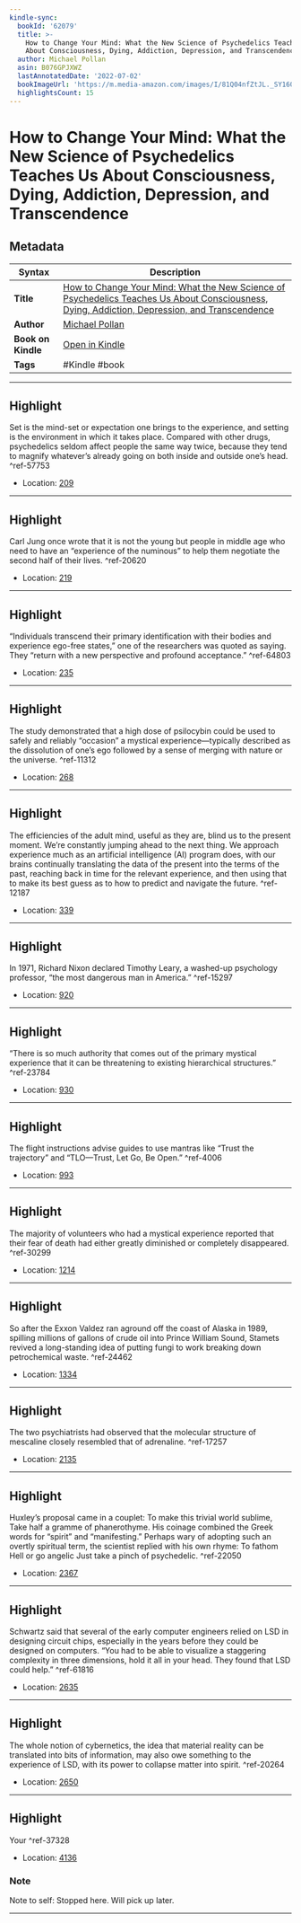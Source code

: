```yaml
---
kindle-sync:
  bookId: '62079'
  title: >-
    How to Change Your Mind: What the New Science of Psychedelics Teaches Us
    About Consciousness, Dying, Addiction, Depression, and Transcendence
  author: Michael Pollan
  asin: B076GPJXWZ
  lastAnnotatedDate: '2022-07-02'
  bookImageUrl: 'https://m.media-amazon.com/images/I/81Q04nfZtJL._SY160.jpg'
  highlightsCount: 15
---
```

# How to Change Your Mind: What the New Science of Psychedelics Teaches Us About Consciousness, Dying, Addiction, Depression, and Transcendence

## Metadata

| Syntax | Description |
| ---------- | ---------- |
| **Title** | [How to Change Your Mind: What the New Science of Psychedelics Teaches Us About Consciousness, Dying, Addiction, Depression, and Transcendence](https://www.amazon.com/dp/B076GPJXWZ) |
| **Author** | [Michael Pollan](https://www.amazon.comundefined) |
| **Book on Kindle** | <a href="kindle://book?action=open&asin=B076GPJXWZ" target="_blank">Open in Kindle</a> |
| **Tags** | #Kindle #book |

---

## Highlight

Set is the mind-set or expectation one brings to the experience, and setting is the environment in which it takes place. Compared with other drugs, psychedelics seldom affect people the same way twice, because they tend to magnify whatever’s already going on both inside and outside one’s head. ^ref-57753

- Location: [209](kindle://book?action=open&asin=B076GPJXWZ&location=209)

---
## Highlight

Carl Jung once wrote that it is not the young but people in middle age who need to have an “experience of the numinous” to help them negotiate the second half of their lives. ^ref-20620

- Location: [219](kindle://book?action=open&asin=B076GPJXWZ&location=219)

---
## Highlight

“Individuals transcend their primary identification with their bodies and experience ego-free states,” one of the researchers was quoted as saying. They “return with a new perspective and profound acceptance.” ^ref-64803

- Location: [235](kindle://book?action=open&asin=B076GPJXWZ&location=235)

---
## Highlight

The study demonstrated that a high dose of psilocybin could be used to safely and reliably “occasion” a mystical experience—typically described as the dissolution of one’s ego followed by a sense of merging with nature or the universe. ^ref-11312

- Location: [268](kindle://book?action=open&asin=B076GPJXWZ&location=268)

---
## Highlight

The efficiencies of the adult mind, useful as they are, blind us to the present moment. We’re constantly jumping ahead to the next thing. We approach experience much as an artificial intelligence (AI) program does, with our brains continually translating the data of the present into the terms of the past, reaching back in time for the relevant experience, and then using that to make its best guess as to how to predict and navigate the future. ^ref-12187

- Location: [339](kindle://book?action=open&asin=B076GPJXWZ&location=339)

---
## Highlight

In 1971, Richard Nixon declared Timothy Leary, a washed-up psychology professor, “the most dangerous man in America.” ^ref-15297

- Location: [920](kindle://book?action=open&asin=B076GPJXWZ&location=920)

---
## Highlight

“There is so much authority that comes out of the primary mystical experience that it can be threatening to existing hierarchical structures.” ^ref-23784

- Location: [930](kindle://book?action=open&asin=B076GPJXWZ&location=930)

---
## Highlight

The flight instructions advise guides to use mantras like “Trust the trajectory” and “TLO—Trust, Let Go, Be Open.” ^ref-4006

- Location: [993](kindle://book?action=open&asin=B076GPJXWZ&location=993)

---
## Highlight

The majority of volunteers who had a mystical experience reported that their fear of death had either greatly diminished or completely disappeared. ^ref-30299

- Location: [1214](kindle://book?action=open&asin=B076GPJXWZ&location=1214)

---
## Highlight

So after the Exxon Valdez ran aground off the coast of Alaska in 1989, spilling millions of gallons of crude oil into Prince William Sound, Stamets revived a long-standing idea of putting fungi to work breaking down petrochemical waste. ^ref-24462

- Location: [1334](kindle://book?action=open&asin=B076GPJXWZ&location=1334)

---
## Highlight

The two psychiatrists had observed that the molecular structure of mescaline closely resembled that of adrenaline. ^ref-17257

- Location: [2135](kindle://book?action=open&asin=B076GPJXWZ&location=2135)

---
## Highlight

Huxley’s proposal came in a couplet: To make this trivial world sublime, Take half a gramme of phanerothyme. His coinage combined the Greek words for “spirit” and “manifesting.” Perhaps wary of adopting such an overtly spiritual term, the scientist replied with his own rhyme: To fathom Hell or go angelic Just take a pinch of psychedelic. ^ref-22050

- Location: [2367](kindle://book?action=open&asin=B076GPJXWZ&location=2367)

---
## Highlight

Schwartz said that several of the early computer engineers relied on LSD in designing circuit chips, especially in the years before they could be designed on computers. “You had to be able to visualize a staggering complexity in three dimensions, hold it all in your head. They found that LSD could help.” ^ref-61816

- Location: [2635](kindle://book?action=open&asin=B076GPJXWZ&location=2635)

---
## Highlight

The whole notion of cybernetics, the idea that material reality can be translated into bits of information, may also owe something to the experience of LSD, with its power to collapse matter into spirit. ^ref-20264

- Location: [2650](kindle://book?action=open&asin=B076GPJXWZ&location=2650)

---
## Highlight

Your ^ref-37328

- Location: [4136](kindle://book?action=open&asin=B076GPJXWZ&location=4136)

### Note
Note to self: Stopped here. Will pick up later.

---
